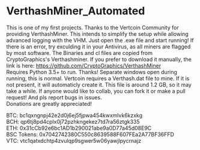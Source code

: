 # VerthashMiner_Automated
This is one of my first projects. Thanks to the Vertcoin Community for providing VerthashMiner. This intends to simplify the setup while allowing advanced logging with the VHM. Just open the .exe file and start running! If there is an error, try exculding it in your Antivirus, as all miners are flagged by most software.
The Binaries and cl files are copied from CryptoGraphics's Verthashminer. If you prefer to download it manually, the link is here: https://github.com/CryptoGraphics/VerthashMiner  
Requires Python 3.5+ to run. Thanks!
Separate windows open during running, this is normal.
Vertcoin requires a Verthash.dat file to mine. If it is not present, it will automaticly create it. This file is around 1.2 GB, so it may take a while.
If anyone would like to collab, you can fork it or make a pull request! And pls report bugs in issues.  
Donations are greatly appreciated! 

BTC: bc1qxngnpj42e2d0j6ej5fjpwa454kwxmlvk6kzxkg <br>
BCH: qp6tj8pd4cplx0j72pzhkngekez7td7ra56ztgk335 <br>
ETH: 0x31cCb92e6bc1AD1b290021abe9a0D77a45d08E9C <br>
BSC Tokens: 0x7042742380C550c8639588F607FEa2A77BF36FFD <br>
VTC: vtc1qatxdchtp4zvulqp9sgwer5w06yawjlpycrnajz <br>

